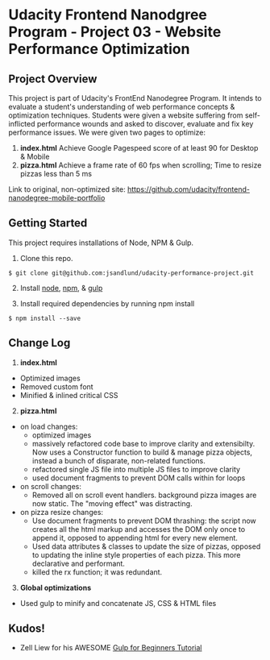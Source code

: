 # Udacity Frontend Nanodgree Program - Project 03 - Website Performance Optimization


## Project Overview
This project is part of Udacity's FrontEnd Nanodegree Program. It intends to evaluate a student's understanding of web performance concepts & optimization techniques. Students were given a website suffering from self-inflicted performance wounds and asked to discover, evaluate and fix key performance issues. We were given two pages to optimize:

1. **index.html** Achieve Google Pagespeed score of at least 90 for Desktop & Mobile
2. **pizza.html** Achieve a frame rate of 60 fps when scrolling; Time to resize pizzas less than 5 ms

Link to original, non-optimized site: https://github.com/udacity/frontend-nanodegree-mobile-portfolio

## Getting Started

This project requires installations of Node, NPM & Gulp.

1. Clone this repo.
```
$ git clone git@github.com:jsandlund/udacity-performance-project.git
```

2. Install [node](http://nodejs.org), [npm](https://npmjs.org/), & [gulp](https://www.npmjs.com/package/gulp-install)

3. Install required dependencies by running npm install
```
$ npm install --save
```

## Change Log

1. **index.html**
  - Optimized images
  - Removed custom font
  - Minified & inlined critical CSS
2. **pizza.html**
  - on load changes:
    - optimized images
    - massively refactored code base to improve clarity and extensibilty. Now uses a Constructor function to build & manage pizza objects, instead a bunch of disparate, non-related functions.
    - refactored single JS file into multiple JS files to improve clarity
    - used document fragments to prevent DOM calls within for loops
  - on scroll changes:
    - Removed all on scroll event handlers. background pizza images are now static. The "moving effect" was distracting.
  - on pizza resize changes:
    - Use document fragments to prevent DOM thrashing: the script now creates all the html markup and accesses the DOM only once to append it, opposed to appending html for every new element.
    - Used data attributes & classes to update the size of pizzas, opposed to updating the inline style properties of each pizza. This more declarative and performant.
    - killed the rx function; it was redundant.
3. **Global optimizations**
  - Used gulp to minify and concatenate JS, CSS & HTML files

## Kudos!

- Zell Liew for his AWESOME [Gulp for Beginners Tutorial](https://css-tricks.com/gulp-for-beginners/)
